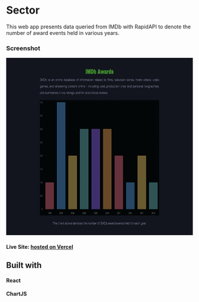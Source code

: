 # Sector
This web app presents data queried from IMDb with RapidAPI to denote the number of award events held in various years. 

### Screenshot

<img src="./src/assets/sector.png" width="768" height="480">

#### Live Site: [hosted on Vercel](https://sectorapp.vercel.app)

## Built with
#### React 
#### ChartJS
